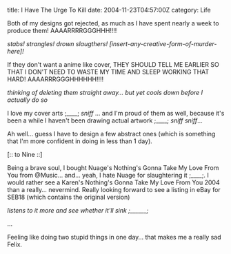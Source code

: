 title: I Have The Urge To Kill
date: 2004-11-23T04:57:00Z
category: Life

Both of my designs got rejected, as much as I have spent nearly a week to produce them! AAAARRRRGGGHHH!!!!

*stabs!* *strangles!* *drown* *slaugthers!* *[insert-any-creative-form-of-murder-here]!*

If they don't want a anime like cover, THEY SHOULD TELL ME EARLIER SO THAT I DON'T NEED TO WASTE MY TIME AND SLEEP WORKING THAT HARD! AAAARRRGGGHHHHHH!!!!

*thinking of deleting them straight away… but yet cools down before I actually do so*

I love my cover arts ;\_\_\_\_; *sniff* … and I'm proud of them as well, because it's been a while I haven't been drawing actual artwork ;\_\_\_\_; *sniff sniff*…

Ah well… guess I have to design a few abstract ones (which is something that I'm more confident in doing in less than 1 day).

[:: to Nine ::]

Being a brave soul, I bought Nuage's Nothing's Gonna Take My Love From You from @Music… and… yeah, I hate Nuage for slaughtering it ;\_\_\_\_;. I would rather see a Karen's Nothing's Gonna Take My Love From You 2004 than a really… nevermind. Really looking forward to see a listing in eBay for SEB18 (which contains the original version)

*listens to it more and see whether it'll sink ;\_\_\_\_\_\_;*

…

Feeling like doing two stupid things in one day… that makes me a really sad Felix.
